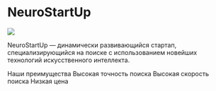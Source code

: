 # NeuroStartUp

![](httpsnetology-code.github.iogit-homeworksintroductionassetslogo.png)

NeuroStartUp — динамически развивающийся стартап, специализирующийся на поиске с использованием 
 новейших технологий искусственного интеллекта.

Наши преимущества
 Высокая точность поиска
 Высокая скорость поиска
 Низкая цена